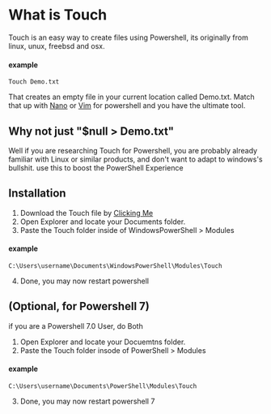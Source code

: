 # What is Touch
Touch is an easy way to create files using Powershell, its originally from linux, unux, freebsd and osx.

#### example

```
Touch Demo.txt
```
That creates an empty file in your current location called Demo.txt. Match that up with [Nano](https://scoop.sh/#/apps?q=nano&s=0&d=1&o=true) or [Vim](https://www.vim.org/download.php) for powershell and you have the ultimate tool.


## Why not just "$null > Demo.txt"
Well if you are researching Touch for Powershell, you are probably already familiar with Linux or similar products, and don't want to adapt to windows's bullshit. use this to boost the PowerShell Experience

## Installation

1. Download the Touch file by [Clicking Me](https://github.com/OlaYZen/Touch-Psm1/archive/refs/heads/master.zip)
2. Open Explorer and locate your Documents folder.
3. Paste the Touch folder inside of WindowsPowerShell > Modules

#### example

```
C:\Users\username\Documents\WindowsPowerShell\Modules\Touch
```

4. Done, you may now restart powershell

## (Optional, for Powershell 7)
if you are a Powershell 7.0 User, do Both

1. Open Explorer and locate your Docuemtns folder.
2. Paste the Touch folder insode of PowerShell >  Modules

#### example

```
C:\Users\username\Documents\PowerShell\Modules\Touch
```

3. Done, you may now restart powershell 7

